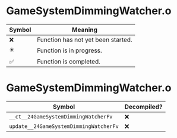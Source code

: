 # GameSystemDimmingWatcher.o
| Symbol | Meaning 
| ------------- | ------------- 
| :x: | Function has not yet been started. 
| :eight_pointed_black_star: | Function is in progress. 
| :white_check_mark: | Function is completed. 


# GameSystemDimmingWatcher.o
| Symbol | Decompiled? |
| ------------- | ------------- |
| `__ct__24GameSystemDimmingWatcherFv` | :x: |
| `update__24GameSystemDimmingWatcherFv` | :x: |

